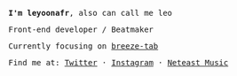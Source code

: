 <br />
<samp>

**I'm leyoonafr**, also can call me leo

Front-end developer / Beatmaker

Currently focusing on [breeze-tab](https://github.com/codeacme17/breeze-tab)

Find me at: [Twitter](https://twitter.com/codeacme17) · [Instagram](https://www.instagram.com/leyoonafr/) · [Neteast Music](https://music.163.com/#/user/home?id=335823191)
</samp>
<br />

